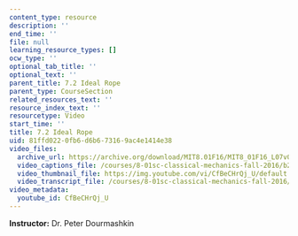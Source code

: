 ```yaml
---
content_type: resource
description: ''
end_time: ''
file: null
learning_resource_types: []
ocw_type: ''
optional_tab_title: ''
optional_text: ''
parent_title: 7.2 Ideal Rope
parent_type: CourseSection
related_resources_text: ''
resource_index_text: ''
resourcetype: Video
start_time: ''
title: 7.2 Ideal Rope
uid: 81ffd022-0fb6-d6b6-7316-9ac4e1414e38
video_files:
  archive_url: https://archive.org/download/MIT8.01F16/MIT8_01F16_L07v02_360p.mp4
  video_captions_file: /courses/8-01sc-classical-mechanics-fall-2016/b28ff504157b5bb38f2726f024cbb728_CfBeCHrQj_U.vtt
  video_thumbnail_file: https://img.youtube.com/vi/CfBeCHrQj_U/default.jpg
  video_transcript_file: /courses/8-01sc-classical-mechanics-fall-2016/c7481cb04d36faea22c801884237bce0_CfBeCHrQj_U.pdf
video_metadata:
  youtube_id: CfBeCHrQj_U
---
```


**Instructor:** Dr. Peter Dourmashkin



